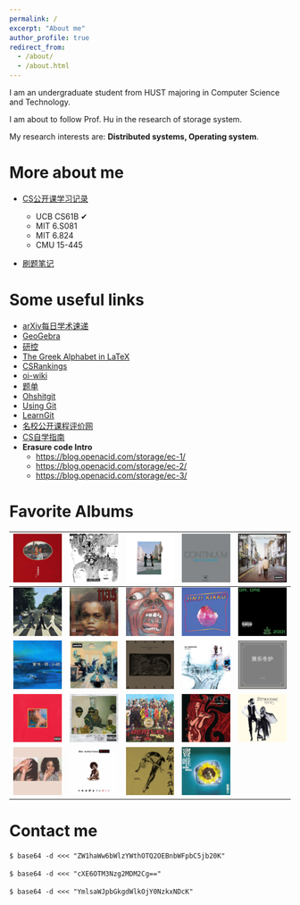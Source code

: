 ```yaml
---
permalink: /
excerpt: "About me"
author_profile: true
redirect_from: 
  - /about/
  - /about.html
---
```

I am an undergraduate student from HUST majoring in Computer Science and Technology. 

I am about to follow Prof. Hu in the research of storage system. 

My research interests are:  **Distributed systems, Operating system**.

# More about me

* [CS公开课学习记录](https://www.zhihu.com/column/c_1553819741969707009)
  
  * UCB CS61B ✔
  * MIT 6.S081
  * MIT 6.824
  * CMU 15-445
  
* [刷题笔记](https://github.com/Misaka9468/blog)

# Some useful links
* [arXiv每日学术速递](http://arxivdaily.com/)
* [GeoGebra](https://www.geogebra.org/3d)
* [研控](https://www.yankong.org/)
* [The Greek Alphabet in LaTeX](https://jblevins.org/log/greek)
* [CSRankings](http://csrankings.org/#/index?none&world)
* [oi-wiki](https://oi-wiki.org/)
* [题单](https://www.luogu.com.cn/team/29447#training)
* [Ohshitgit](https://ohshitgit.com/)
* [Using Git](https://sp18.datastructur.es/materials/guides/using-git.html)
* [LearnGit](https://learngitbranching.js.org/?locale=zh_CN)
* [名校公开课程评价网](https://conanhujinming.github.io/comments-for-awesome-courses/)
* [CS自学指南](https://csdiy.wiki/)
* **Erasure code Intro**
  * https://blog.openacid.com/storage/ec-1/
  * https://blog.openacid.com/storage/ec-2/
  * https://blog.openacid.com/storage/ec-3/





# Favorite Albums

| ![img](about.assets/anheqiao.jpg)                         | ![img](about.assets/36FF46574EB73E37E846612EFBB7F195.jpg) | ![img](about.assets/A2360735DB904BB962789F999AE4BC19.jpg) | ![img](about.assets/FD271D9504148D6F8FE2AEC46AABA229.jpg) | ![img](about.assets/FB7E38B1084D141C67F934CF8F37A1FF.jpg)    |
| --------------------------------------------------------- | --------------------------------------------------------- | --------------------------------------------------------- | --------------------------------------------------------- | ------------------------------------------------------------ |
| ![img](about.assets/7C6AB001BF792B7CBC7423A151D46B6E.jpg) | ![img](about.assets/0659D44AF052C4A21909FCC85099C6FD.jpg) | ![img](about.assets/5C6314397284807B9A8221EDE243E02E.jpg) | ![img](about.assets/6264280193D9384D2A9E55C12015504A.jpg) | ![img](about.assets/BA54A5897852324E60D46B2F87B867D3.jpg)    |
| ![img](about.assets/86985191BCA3359E26485A99A61F4040.jpg) | ![img](about.assets/8A12CA94D3B80334BFF605D0C7B2D4C7.jpg) | ![img](about.assets/AB7A28B2D3CE91173755373A15443CFE.jpg) | ![img](about.assets/A30F3512E139DC4018D774239551845E.jpg) | ![img](about.assets/1009BD205CD20726C2AF17AB95549738.jpg)    |
| ![img](about.assets/56A443D469ACB94103A0FCB577154F72.jpg) | ![img](about.assets/297B06E1A984F0E84FEA9B1A0D1C34A6.jpg) | ![img](about.assets/47488DB5957637958106B4FDD87143FA.jpg) | ![img](about.assets/FD86BE98DF7BA5DFAF299A4B3D2E695F.jpg) | ![image-20221107160152922](about.assets/image-20221107160152922.png) |
| ![img](about.assets/B222BB1B4BE78118867A01023C0302EC.jpg) | ![img](about.assets/61563B780F2A9F70E208EA5A2E3A8B48.jpg) | ![img](about.assets/15A1924DD5E12E3AD8C219C53A094277.jpg) | ![img](about.assets/60BC2FE8822F4A250A0264CEAE6EF94B.jpg) |                                                              |



# Contact me

```shell
$ base64 -d <<< "ZW1haWw6bWlzYWthOTQ2OEBnbWFpbC5jb20K"

$ base64 -d <<< "cXE6OTM3Nzg2MDM2Cg=="

$ base64 -d <<< "YmlsaWJpbGkgdWlkOjY0NzkxNDcK"
```


